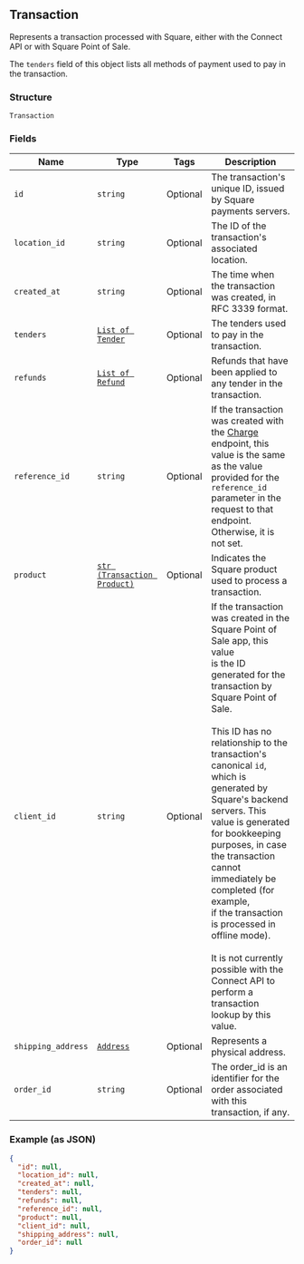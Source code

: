 ## Transaction

Represents a transaction processed with Square, either with the
Connect API or with Square Point of Sale.

The `tenders` field of this object lists all methods of payment used to pay in
the transaction.

### Structure

`Transaction`

### Fields

| Name | Type | Tags | Description |
|  --- | --- | --- | --- |
| `id` | `string` | Optional | The transaction's unique ID, issued by Square payments servers. |
| `location_id` | `string` | Optional | The ID of the transaction's associated location. |
| `created_at` | `string` | Optional | The time when the transaction was created, in RFC 3339 format. |
| `tenders` | [`List of Tender`](/doc/models/tender.md) | Optional | The tenders used to pay in the transaction. |
| `refunds` | [`List of Refund`](/doc/models/refund.md) | Optional | Refunds that have been applied to any tender in the transaction. |
| `reference_id` | `string` | Optional | If the transaction was created with the [Charge](#endpoint-charge)<br>endpoint, this value is the same as the value provided for the `reference_id`<br>parameter in the request to that endpoint. Otherwise, it is not set. |
| `product` | [`str (Transaction Product)`]($m/TransactionProduct) | Optional | Indicates the Square product used to process a transaction. |
| `client_id` | `string` | Optional | If the transaction was created in the Square Point of Sale app, this value<br>is the ID generated for the transaction by Square Point of Sale.<br><br>This ID has no relationship to the transaction's canonical `id`, which is<br>generated by Square's backend servers. This value is generated for bookkeeping<br>purposes, in case the transaction cannot immediately be completed (for example,<br>if the transaction is processed in offline mode).<br><br>It is not currently possible with the Connect API to perform a transaction<br>lookup by this value. |
| `shipping_address` | [`Address`](/doc/models/address.md) | Optional | Represents a physical address. |
| `order_id` | `string` | Optional | The order_id is an identifier for the order associated with this transaction, if any. |

### Example (as JSON)

```json
{
  "id": null,
  "location_id": null,
  "created_at": null,
  "tenders": null,
  "refunds": null,
  "reference_id": null,
  "product": null,
  "client_id": null,
  "shipping_address": null,
  "order_id": null
}
```

